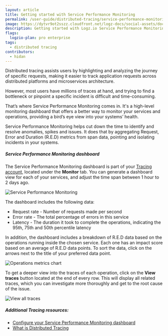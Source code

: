 ```yaml
---
layout: article
title: Getting started with Service Performance Monitoring
permalink: /user-guide/distributed-tracing/service-performance-monitoring
image: https://dytvr9ot2sszz.cloudfront.net/logz-docs/social-assets/docs-social.jpg
description: Getting started with Logz.io Service Performance Monitoring feature
flags:
  logzio-plan: pro enterprise
tags: 
  - distributed tracing
contributors:
  - hidan
---
```


Distributed tracing assists users by highlighting and analyzing the journey of specific requests, making it easier to track application requests across distributed platforms and microservices architecture.

However, most users have millions of traces at hand, and trying to find a bottleneck or pinpoint a specific incident is difficult and time-consuming.

That’s where Service Performance Monitoring comes in. It's a high-level monitoring dashboard that offers a better way to monitor your services and operations, providing a bird’s eye view into your systems’ health.

Service Performance Monitoring helps cut down the time to identify and resolve anomalies, spikes and issues. It does that by aggregating Request, Error and Duration (R.E.D) metrics from span data, pointing and isolating incidents in your systems.

##### Service Performance Monitoring dashboard

The Service Performance Monitoring dashboard is part of your [Tracing account](https://app.logz.io/#/dashboard/jaeger/monitor), located under the **Monitor** tab. You can generate a dashboard view for each of your services, and adjust the time span between 1 hour to 2 days ago.

![Service Performance Monitoring](https://dytvr9ot2sszz.cloudfront.net/logz-docs/distributed-tracing/jaeger-spm-dashboard.png)

The dashboard includes the following data:

* Request rate - Number of requests made per second
* Error rate - The total percentage of errors in this service
* Latency - The duration it took to complete the operations, indicating the 95th, 75th and 50th percentile latency

In addition, the dashboard includes a breakdown of R.E.D data based on the operations running inside the chosen service. Each one has an impact score based on an average of R.E.D data points. To sort the data, click on the arrows next to the title of your preferred data point.

![Operations metrics chart](https://dytvr9ot2sszz.cloudfront.net/logz-docs/distributed-tracing/spm-error-rate-highlight.png)

To get a deeper view into the traces of each operation, click on the **View traces** button located at the end of every row. This will display all related traces, which you can investigate more thoroughly and get to the root cause of the issue. 

![View all traces](https://dytvr9ot2sszz.cloudfront.net/logz-docs/distributed-tracing/spm-view-traces-highlight.png)

##### Additional Tracing resources: 

* [Configure your Service Performance Monitoring dashboard](https://docs.logz.io/user-guide/distributed-tracing/service-performance-monitoring-setup)
* [What is Distributed Tracing](https://docs.logz.io/user-guide/distributed-tracing/what-is-tracing)
